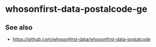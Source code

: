 # whosonfirst-data-postalcode-ge

## See also

* https://github.com/whosonfirst-data/whosonfirst-data-postalcode
